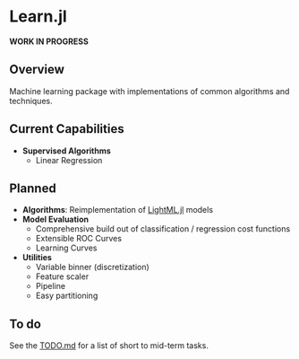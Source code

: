 # Learn.jl

**WORK IN PROGRESS**

## Overview

Machine learning package with implementations of common algorithms and techniques.

## Current Capabilities

- **Supervised Algorithms**
  - Linear Regression

## Planned
- **Algorithms**: Reimplementation of [LightML.jl](https://github.com/memoiry/LightML.jl) models
- **Model Evaluation**
  - Comprehensive build out of classification / regression cost functions
  - Extensible ROC Curves
  - Learning Curves
- **Utilities**
  - Variable binner (discretization)
  - Feature scaler
  - Pipeline
  - Easy partitioning

## To do

See the [TODO.md](TODO.md) for a list of short to mid-term tasks.
